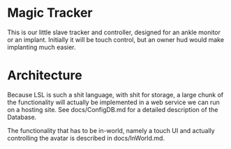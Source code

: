 # Magic Tracker #

This is our little slave tracker and controller, designed for an ankle monitor or an implant.
Initially it will be touch control, but an owner hud would make implanting much easier.

# Architecture #

Because LSL is such a shit language, with shit for storage, a large chunk of the functionality
will actually be implemented in a web service we can run on a hosting site.  See docs/ConfigDB.md 
for a detailed description of the Database.

The functionality that has to be in-world, namely a touch UI and actually controlling the avatar
is described in docs/InWorld.md.

